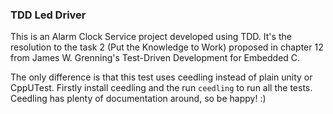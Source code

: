 ### TDD Led Driver

This is an Alarm Clock Service project developed using TDD.
It's the resolution to the task 2 (Put the Knowledge to Work) proposed in chapter 12 from James W. Grenning's Test-Driven Development for Embedded C.

The only difference is that this test uses ceedling instead of plain unity or CppUTest.
Firstly install ceedling and the run `ceedling` to run all the tests.
Ceedling has plenty of documentation around, so be happy! :)
